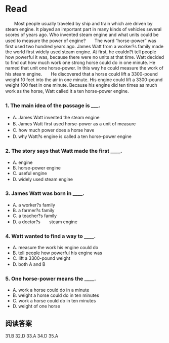 # Read
　　Most people usually traveled by ship and train which are driven by steam engine. It played an important part in many kinds of vehicles several scores of years ago. Who invented steam engine and what units could be used to measure the power of engine?　　The word “horse-power” was first used two hundred years ago. James Watt from a worker?s family made the world first widely used steam engine. At first, he couldn?t tell people how powerful it was, because there were no units at that time. Watt decided to find out how much work one strong horse could do in one minute. He named that unit one horse-power. In this way he could measure the work of his steam engine.　　He discovered that a horse could lift a 3300-pound weight 10 feet into the air in one minute. His engine could lift a 3300-pound weight 100 feet in one minute. Because his engine did ten times as much work as the horse, Watt called it a ten horse-power engine.　　
### 1. The main idea of the passage is ___.　　
* A. James Watt invented the steam engine　　
* B. James Watt first used horse-power as a unit of measure　　
* C. how much power does a horse have　　
* D. why Watt?s engine is called a ten horse-power engine　　
### 2. The story says that Watt made the first ____.　　
* A. engine 
* B. horse-power engine 
* C. useful engine 
* D. widely used steam engine　　
### 3. James Watt was born in ____.　　
* A. a worker?s family 
* B. a farmer?s family 
* C. a teacher?s family 
* D. a doctor?s　　steam engine　　
### 4. Watt wanted to find a way to ____.　　
* A. measure the work his engine could do 
* B. tell people how powerful his engine was 
* C. lift a 3300-pound weight 
* D. both A and B　　
### 5. One horse-power means the ____.　　
* A. work a horse could do in a minute 
* B. weight a horse could do in ten minutes 
* C. work a horse could do in ten minutes 
* D. weight of one horse
## 阅读答案
31.B
32.D
33.A
34.D
35.A
